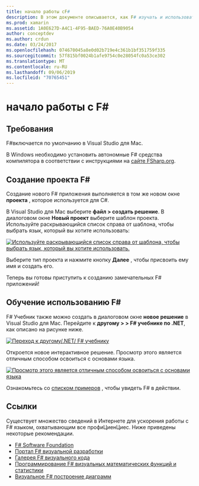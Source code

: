 ```yaml
---
title: начало работы сF#
description: В этом документе описывается, как F# изучать и использовать его для создания приложений Xamarin с помощью Visual Studio 2019 и Visual Studio для Mac.
ms.prod: xamarin
ms.assetid: 1A0E627D-A4C1-4F95-BAED-76A0E40B9054
author: conceptdev
ms.author: crdun
ms.date: 03/24/2017
ms.openlocfilehash: 074670045a8e0d02b719e4c361b1bf351759f335
ms.sourcegitcommit: 57f815bf0024b1afe9754c0e28054fc0a53ce302
ms.translationtype: MT
ms.contentlocale: ru-RU
ms.lasthandoff: 09/06/2019
ms.locfileid: "70765451"
---
```

# <a name="getting-started-with-f35"></a>начало работы с F&#35;

## <a name="requirements"></a>Требования

F#включается по умолчанию в Visual Studio для Mac.

В Windows необходимо установить автономные F# средства компилятора в соответствии с инструкциями на [сайте FSharp.org](http://fsharp.org/use/windows/).

## <a name="creating-an-f35-project"></a>Создание проекта F&#35;

Создание нового F# приложения выполняется в том же новом окне **проекта** , которое используется для C#.

В Visual Studio для Mac выберите **файл > создать решение**. В диалоговом окне **Новый проект** выберите шаблон проекта. Используйте раскрывающийся список справа от шаблона, чтобы выбрать язык, который вы хотите использовать:

 [![](overview-images/choosefsharp.png "Используйте раскрывающийся список справа от шаблона, чтобы выбрать язык, который вы хотите использовать.")](overview-images/choosefsharp.png#lightbox)

Выберите тип проекта и нажмите кнопку **Далее** , чтобы присвоить ему имя и создать его.

Теперь вы готовы приступить к созданию замечательных F# приложений!

## <a name="learning-to-use-f35"></a>Обучение использованию F&#35;

F# Учебник также можно создать в диалоговом окне **новое решение** в Visual Studio для Mac. Перейдите к **другому > > F# учебнике по .NET**, как описано на рисунке ниже.

 [![](overview-images/fsharptutorial.png "Переход к другому/.NET/ F# учебнику")](overview-images/fsharptutorial.png#lightbox)

Откроется новое интерактивное решение. Просмотр этого является отличным способом освоиться с основами языка.

 [![](overview-images/newtutorial-sml.png "Просмотр этого является отличным способом освоиться с основами языка")](overview-images/newtutorial.png#lightbox)

Ознакомьтесь со [списком примеров](~/cross-platform/platform/fsharp/samples.md) , чтобы увидеть F# в действии.

## <a name="references"></a>Ссылки

Существует множество сведений в Интернете для ускорения работы с F# языком, охватывающим все профиЦиенЦиес. Ниже приведены некоторые рекомендации.

- [F# Software Foundation](http://fsharp.org)
- [Портал F# визуальной разработки](http://go.microsoft.com/fwlink/?LinkID=234174)
- [Галерея F# визуального кода](http://go.microsoft.com/fwlink/?LinkID=124614)
- [Программирование F# визуальных математических функций и статистики](http://go.microsoft.com/fwlink/?LinkId=235173)
- [Визуальное F# построение диаграмм](http://go.microsoft.com/fwlink/?LinkId=235176)
